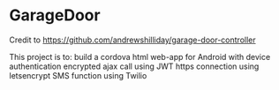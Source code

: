 # GarageDoor
Credit to https://github.com/andrewshilliday/garage-door-controller

This project is to:
  build a cordova html web-app for Android with device authentication
  encrypted ajax call using JWT
  https connection using letsencrypt
  SMS function using Twilio
